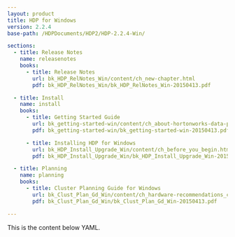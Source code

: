 ```yaml
---
layout: product
title: HDP for Windows
version: 2.2.4
base-path: /HDPDocuments/HDP2/HDP-2.2.4-Win/

sections:
  - title: Release Notes
    name: releasenotes
    books:
      - title: Release Notes
        url: bk_HDP_RelNotes_Win/content/ch_new-chapter.html
        pdf: bk_HDP_RelNotes_Win/bk_HDP_RelNotes_Win-20150413.pdf

  - title: Install
    name: install
    books:
      - title: Getting Started Guide
        url: bk_getting-started-win/content/ch_about-hortonworks-data-platform.html
        pdf: bk_getting-started-win/bk_getting-started-win-20150413.pdf

      - title: Installing HDP for Windows
        url: bk_HDP_Install_Upgrade_Win/content/ch_before_you_begin.html
        pdf: bk_HDP_Install_Upgrade_Win/bk_HDP_Install_Upgrade_Win-20150413.pdf

  - title: Planning
    name: planning
    books:
      - title: Cluster Planning Guide for Windows
        url: bk_Clust_Plan_Gd_Win/content/ch_hardware-recommendations_chapter.html
        pdf: bk_Clust_Plan_Gd_Win/bk_Clust_Plan_Gd_Win-20150413.pdf

---
```


This is the content below YAML.
